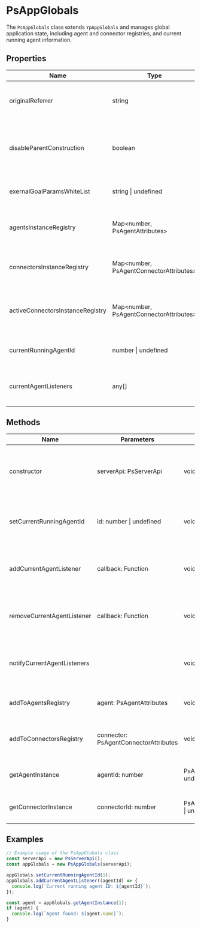 # PsAppGlobals

The `PsAppGlobals` class extends `YpAppGlobals` and manages global application state, including agent and connector registries, and current running agent information.

## Properties

| Name                             | Type                                      | Description                                                                 |
|----------------------------------|-------------------------------------------|-----------------------------------------------------------------------------|
| originalReferrer                 | string                                    | Stores the original referrer URL of the document.                           |
| disableParentConstruction        | boolean                                   | Indicates whether parent construction is disabled. Defaults to `true`.      |
| exernalGoalParamsWhiteList       | string \| undefined                       | A whitelist of external goal parameters.                                    |
| agentsInstanceRegistry           | Map<number, PsAgentAttributes>            | Registry of agent instances keyed by their ID.                              |
| connectorsInstanceRegistry       | Map<number, PsAgentConnectorAttributes>   | Registry of connector instances keyed by their ID.                          |
| activeConnectorsInstanceRegistry | Map<number, PsAgentConnectorAttributes>   | Registry of active connector instances keyed by their ID.                   |
| currentRunningAgentId            | number \| undefined                       | ID of the currently running agent.                                          |
| currentAgentListeners            | any[]                                     | Listeners for changes to the current running agent.                         |

## Methods

| Name                        | Parameters                          | Return Type | Description                                                                 |
|-----------------------------|-------------------------------------|-------------|-----------------------------------------------------------------------------|
| constructor                 | serverApi: PsServerApi              | void        | Initializes a new instance of `PsAppGlobals` with the given server API.     |
| setCurrentRunningAgentId    | id: number \| undefined             | void        | Sets the current running agent ID and notifies listeners.                   |
| addCurrentAgentListener     | callback: Function                  | void        | Adds a listener for changes to the current running agent.                   |
| removeCurrentAgentListener  | callback: Function                  | void        | Removes a listener for changes to the current running agent.                |
| notifyCurrentAgentListeners |                                     | void        | Notifies all listeners of the current running agent ID change.              |
| addToAgentsRegistry         | agent: PsAgentAttributes            | void        | Adds an agent to the agents registry.                                       |
| addToConnectorsRegistry     | connector: PsAgentConnectorAttributes | void      | Adds a connector to the connectors registry.                                |
| getAgentInstance            | agentId: number                     | PsAgentAttributes \| undefined | Retrieves an agent instance by its ID.                                      |
| getConnectorInstance        | connectorId: number                 | PsAgentConnectorAttributes \| undefined | Retrieves a connector instance by its ID.                                   |

## Examples

```typescript
// Example usage of the PsAppGlobals class
const serverApi = new PsServerApi();
const appGlobals = new PsAppGlobals(serverApi);

appGlobals.setCurrentRunningAgentId(1);
appGlobals.addCurrentAgentListener((agentId) => {
  console.log(`Current running agent ID: ${agentId}`);
});

const agent = appGlobals.getAgentInstance(1);
if (agent) {
  console.log(`Agent found: ${agent.name}`);
}
```